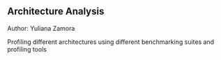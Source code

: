 ## Architecture Analysis

Author: Yuliana Zamora

Profiling different architectures using different benchmarking suites and profiling tools
